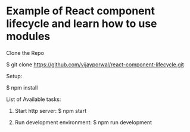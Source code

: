 # Example of React component lifecycle and learn how to use modules

Clone the Repo

$ git clone https://github.com/vijayporwal/react-component-lifecycle.git

Setup:

$ npm install

List of Available tasks:

1. Start http server: $ npm start

2. Run development environment: $ npm run development
